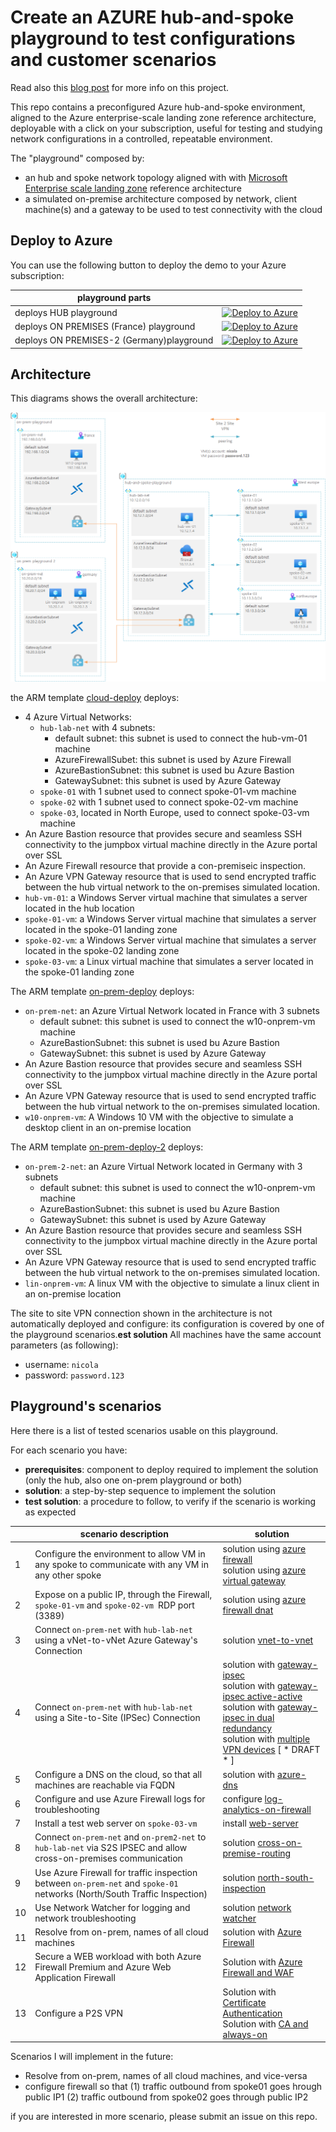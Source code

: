 # Create an AZURE hub-and-spoke playground to test configurations and customer scenarios

Read also this [blog post](https://nicolgit.github.io/azure-hub-and-spoke-playground/) for more info on this project.

This repo contains a preconfigured Azure hub-and-spoke environment, aligned to the Azure enterprise-scale landing zone reference architecture, deployable with a click on your subscription, useful for testing and studying network configurations in a controlled, repeatable environment.

The "playground" composed by:
  * an hub and spoke network topology aligned with with <a href="https://docs.microsoft.com/en-us/azure/cloud-adoption-framework/ready/enterprise-scale/architecture" target="_blank">Microsoft Enterprise scale landing zone</a> reference architecture
  * a simulated on-premise architecture composed by network, client machine(s) and a gateway to be used to test connectivity with the cloud

## Deploy to Azure
You can use the following button to deploy the demo to your Azure subscription:

| playground parts| &nbsp; |
|---|---|
| deploys HUB playground | [![Deploy to Azure](https://aka.ms/deploytoazurebutton)](https://portal.azure.com/#create/Microsoft.Template/uri/https%3A%2F%2Fraw.githubusercontent.com%2Fnicolgit%2Fhub-and-spoke-playground%2Fmain%2Fcloud-deploy.json)
| deploys ON PREMISES (France) playground | [![Deploy to Azure](https://aka.ms/deploytoazurebutton)](https://portal.azure.com/#create/Microsoft.Template/uri/https%3A%2F%2Fraw.githubusercontent.com%2Fnicolgit%2Fhub-and-spoke-playground%2Fmain%2Fon-prem-deploy.json) |
| deploys ON PREMISES-2 (Germany)playground | [![Deploy to Azure](https://aka.ms/deploytoazurebutton)](https://portal.azure.com/#create/Microsoft.Template/uri/https%3A%2F%2Fraw.githubusercontent.com%2Fnicolgit%2Fhub-and-spoke-playground%2Fmain%2Fon-prem-deploy-2.json) |

## Architecture
This diagrams shows the overall architecture:

![Architecture](images/architecture.png)


the ARM template [cloud-deploy](cloud-deploy.json) deploys:
* 4 Azure Virtual Networks:
    * `hub-lab-net` with 4 subnets:
        * default subnet: this subnet is used to connect the hub-vm-01 machine
        * AzureFirewallSubet: this subnet is used by Azure Firewall
        * AzureBastionSubnet: this subnet is used bu Azure Bastion
        * GatewaySubnet: this subnet is used by Azure Gateway
    * `spoke-01` with 1 subnet used to connect spoke-01-vm machine
    * `spoke-02` with 1 subnet used to connect spoke-02-vm machine
    * `spoke-03`, located in North Europe, used to connect spoke-03-vm machine
* An Azure Bastion resource that provides secure and seamless SSH connectivity to the jumpbox virtual machine directly in the Azure portal over SSL
* An Azure Firewall resource that provide a con-premiseic inspection.
* An Azure VPN Gateway resource that is used to send encrypted traffic between the hub virtual network to the on-premises simulated location.
* `hub-vm-01`: a Windows Server virtual machine that simulates a server located in the hub location
* `spoke-01-vm`: a Windows Server virtual machine that simulates a server located in the spoke-01 landing zone
* `spoke-02-vm`: a Windows Server virtual machine that simulates a server located in the spoke-02 landing zone
* `spoke-03-vm`: a Linux virtual machine that simulates a server located in the spoke-01 landing zone

The ARM template [on-prem-deploy](on-prem-deploy.json) deploys:
* `on-prem-net`: an Azure Virtual Network located in France with 3 subnets
    * default subnet: this subnet is used to connect the w10-onprem-vm machine
    * AzureBastionSubnet: this subnet is used bu Azure Bastion
    * GatewaySubnet: this subnet is used by Azure Gateway
* An Azure Bastion resource that provides secure and seamless SSH connectivity to the jumpbox virtual machine directly in the Azure portal over SSL
* An Azure VPN Gateway resource that is used to send encrypted traffic between the hub virtual network to the on-premises simulated location.
* `w10-onprem-vm`: A Windows 10 VM with the objective to simulate a desktop client in an on-premise location

The ARM template [on-prem-deploy-2](on-prem-deploy-2.json) deploys:
* `on-prem-2-net`: an Azure Virtual Network located in Germany with 3 subnets
    * default subnet: this subnet is used to connect the w10-onprem-vm machine
    * AzureBastionSubnet: this subnet is used bu Azure Bastion
    * GatewaySubnet: this subnet is used by Azure Gateway
* An Azure Bastion resource that provides secure and seamless SSH connectivity to the jumpbox virtual machine directly in the Azure portal over SSL
* An Azure VPN Gateway resource that is used to send encrypted traffic between the hub virtual network to the on-premises simulated location.
* `lin-onprem-vm`: A linux VM with the objective to simulate a linux client in an on-premise location

The site to site VPN connection shown in the architecture is not automatically deployed and configure: its configuration is covered by one of the playground scenarios.**est solution**
All machines have the same account parameters (as following):
* username: `nicola`
* password: `password.123`

## Playground's scenarios
Here there is a list of tested scenarios usable on this playground.

For each scenario you have:

* **prerequisites**: component to deploy required to implement the solution (only the hub, also one on-prem playground or both)
* **solution**: a step-by-step sequence to implement the solution
* **test solution**: a procedure to follow, to verify if the scenario is working as expected


| | scenario description | solution |
|---|---|---|
| 1 | Configure the environment to allow VM in any spoke to communicate with any VM in any other spoke | solution using [azure firewall](scenarios/ping-any-to-any-firewall.md)<br/> solution using [azure virtual gateway](scenarios/ping-any-to-any-gateway.md) 
| 2| Expose on a public IP, through the Firewall, `spoke-01-vm` and `spoke-02-vm `RDP port (3389) | solution using [azure firewall dnat](scenarios/dnat-01-02.md)
| 3 | Connect `on-prem-net` with `hub-lab-net` using a vNet-to-vNet Azure Gateway's Connection | solution [vnet-to-vnet](scenarios/vnet-to-vnet.md)
| 4 | Connect `on-prem-net` with `hub-lab-net` using a Site-to-Site (IPSec) Connection | solution with [gateway-ipsec](scenarios/ipsec.md)<br/> solution with [gateway-ipsec active-active](scenarios/ipsec-active-active.md)<br/> solution with [gateway-ipsec in dual redundancy](scenarios/ipsec-dual-redundancy.md)<br/> solution with [multiple VPN devices](scenarios/ipsec-multiple-vpn-device.md) [ * DRAFT * ]
| 5 | Configure a DNS on the cloud, so that all machines are reachable via FQDN |  solution with [azure-dns](scenarios/dns.md)
| 6 | Configure and use Azure Firewall logs for troubleshooting | configure  [log-analytics-on-firewall](scenarios/logs.md)
| 7 | Install a test web server on `spoke-03-vm` | install [web-server](scenarios/web.md) |
| 8 | Connect `on-prem-net` and `on-prem2-net` to `hub-lab-net` via S2S IPSEC and allow cross-on-premises communication | solution [cross-on-premise-routing](scenarios/cross-on-premise-routing.md) |
| 9 | Use Azure Firewall for traffic inspection between `on-prem-net` and `spoke-01` networks  (North/South Traffic Inspection) | solution [north-south-inspection](scenarios/solution-north-south-inspection.md)
| 10 | Use Network Watcher for logging and network troubleshooting | solution [network watcher](scenarios/network-watcher.md)
| 11 | Resolve from on-prem, names of all cloud machines | solution with [Azure Firewall](/scenarios/dns-on-prem.md) | 
| 12 | Secure a WEB workload with both Azure Firewall Premium and Azure Web Application Firewall | Solution with [Azure Firewall and  WAF](scenarios/publish-waf-fw.md)
| 13 | Configure a P2S VPN | Solution with [Certificate Authentication](scenarios/p2s-vpn-certificate.md)<br/>Solution with [CA and always-on](scenarios/p2s-vpn-certificate-always-on.md)

Scenarios I will implement in the future:

* Resolve from on-prem, names of all cloud machines, and vice-versa
* configure firewall so that (1) traffic outbound from spoke01 goes hrough public IP1 (2) traffic outbound from spoke02 goes through public IP2 

if you are interested in more scenario, please submit an issue on this repo.
